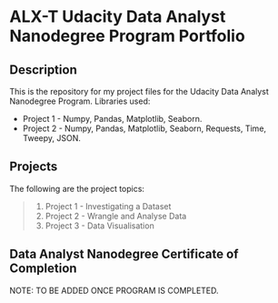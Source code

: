 # ALX-T Udacity Data Analyst Nanodegree Program Portfolio

## Description
This is the repository for my project files for the Udacity Data Analyst Nanodegree Program.
Libraries used:
* Project 1 - Numpy, Pandas, Matplotlib, Seaborn.
* Project 2 - Numpy, Pandas, Matplotlib, Seaborn, Requests, Time, Tweepy, JSON.

## Projects
The following are the project topics:
> 1. Project 1 - Investigating a Dataset
> 2. Project 2 - Wrangle and Analyse Data
> 3. Project 3 - Data Visualisation


## Data Analyst Nanodegree Certificate of Completion
NOTE: TO BE ADDED ONCE PROGRAM IS COMPLETED.
